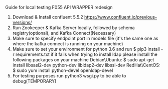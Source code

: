 Guide for local testing F055 API WRAPPER redesign

1. Download & Install confluent 5.5.2 
https://www.confluent.io/previous-versions/
2. Run Zookeeper & Kafka Server locally, followed by schema registry(optional), and Kafka Connect(Necessary)
3. Make sure to specify endpoint port in models file (it's the same one as where the kafka connect is running on your machine)
4. Make sure to set your environment for python 3.6 and run 
$ pip3 install -r requirements.txt
if it fails when trying to install ldap please install the following packages on your machine 
Debian\Ubuntu:
$ sudo apt-get install libsasl2-dev python-dev libldap2-dev libssl-dev
RedHat\CentOS:
$ sudo yum install python-devel openldap-devel
5. For testing purposes run python3 wsgi.py to be able to debug(TEMPORARY)
